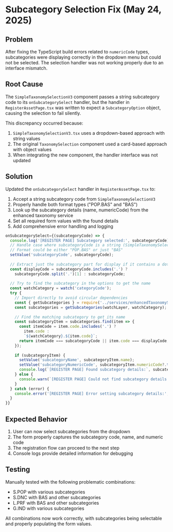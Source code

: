 # Subcategory Selection Fix (May 24, 2025)

## Problem

After fixing the TypeScript build errors related to `numericCode` types, subcategories were displaying correctly in the dropdown menu but could not be selected. The selection handler was not working properly due to an interface mismatch.

## Root Cause

The `SimpleTaxonomySelectionV3` component passes a string subcategory code to its `onSubcategorySelect` handler, but the handler in `RegisterAssetPage.tsx` was written to expect a `SubcategoryOption` object, causing the selection to fail silently.

This discrepancy occurred because:
1. `SimpleTaxonomySelectionV3.tsx` uses a dropdown-based approach with string values
2. The original `TaxonomySelection` component used a card-based approach with object values
3. When integrating the new component, the handler interface was not updated

## Solution

Updated the `onSubcategorySelect` handler in `RegisterAssetPage.tsx` to:

1. Accept a string subcategory code from `SimpleTaxonomySelectionV3`
2. Properly handle both format types ("POP.BAS" and "BAS")
3. Look up the subcategory details (name, numericCode) from the enhanced taxonomy service
4. Set all required form values with the found details
5. Add comprehensive error handling and logging

```typescript
onSubcategorySelect={(subcategoryCode) => {
  console.log('[REGISTER PAGE] Subcategory selected:', subcategoryCode);
  // Handle case where subcategoryCode is a string (SimpleTaxonomySelectionV3 format)
  // Format could be either "POP.BAS" or just "BAS"
  setValue('subcategoryCode', subcategoryCode);
  
  // Extract just the subcategory part for display if it contains a dot
  const displayCode = subcategoryCode.includes('.') ? 
    subcategoryCode.split('.')[1] : subcategoryCode;
  
  // Try to find the subcategory in the options to get the name
  const watchCategory = watch('categoryCode');
  try {
    // Import directly to avoid circular dependencies
    const { getSubcategories } = require('../services/enhancedTaxonomyService');
    const subcategories = getSubcategories(watchLayer, watchCategory);
    
    // Find the matching subcategory to get its name
    const subcategoryItem = subcategories.find(item => {
      const itemCode = item.code.includes('.') ? 
        item.code : 
        `${watchCategory}.${item.code}`;
      return itemCode === subcategoryCode || item.code === displayCode;
    });
    
    if (subcategoryItem) {
      setValue('subcategoryName', subcategoryItem.name);
      setValue('subcategoryNumericCode', subcategoryItem.numericCode?.toString() || '');
      console.log(`[REGISTER PAGE] Found subcategory details:`, subcategoryItem);
    } else {
      console.warn(`[REGISTER PAGE] Could not find subcategory details for ${subcategoryCode}`);
    }
  } catch (error) {
    console.error('[REGISTER PAGE] Error setting subcategory details:', error);
  }
}}
```

## Expected Behavior

1. User can now select subcategories from the dropdown
2. The form properly captures the subcategory code, name, and numeric code
3. The registration flow can proceed to the next step
4. Console logs provide detailed information for debugging

## Testing

Manually tested with the following problematic combinations:
- S.POP with various subcategories
- S.DNC with BAS and other subcategories
- L.PRF with BAS and other subcategories
- G.IND with various subcategories

All combinations now work correctly, with subcategories being selectable and properly populating the form values.